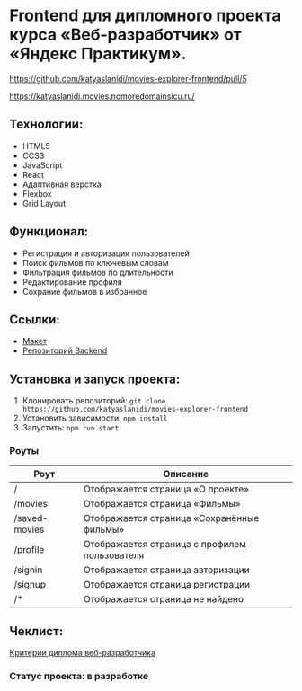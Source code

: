 # Frontend для дипломного проекта курса «Веб-разработчик» от «Яндекс Практикум».

https://github.com/katyaslanidi/movies-explorer-frontend/pull/5

https://katyaslanidi.movies.nomoredomainsicu.ru/

## Технологии:
* HTML5
* CCS3
* JavaScript
* React
* Адаптивная верстка
* Flexbox
* Grid Layout

## Функционал:
* Регистрация и авторизация пользователей
* Поиск фильмов по ключевым словам
* Фильтрация фильмов по длительности
* Редактирование профиля
* Сохрание фильмов в избранное

## Ссылки:
* [Макет](https://www.figma.com/file/dC6grKCZXgpjAuFG23CKWt/dark-3?type=design&node-id=891%3A3857&mode=design&t=XEKoKGH9zVYprwrK-1)
* [Репозиторий Backend](https://github.com/katyaslanidi/movies-explorer-api)

## Установка и запуск проекта:
1. Клонировать репозиторий: `git clone https://github.com/katyaslanidi/movies-explorer-frontend`
2. Установить зависимости: `npm install`
3. Запустить: `npm run start`

### Роуты

| Роут         | Описание                                     |
|--------------|----------------------------------------------|
|/             |Отображается страница «О проекте»             |
|/movies       |Отображается страница «Фильмы»                |
|/saved-movies |Отображается страница «Сохранённые фильмы»    |
|/profile      |Отображается страница с профилем пользователя |
|/signin       |Отображается страница авторизации             |
|/signup       |Отображается страница регистрации             |
|/*            |Отображается страница не найдено              |

## Чеклист:
[Критерии диплома веб-разработчика](https://code.s3.yandex.net/web-developer/static/new-program/web-diploma-criteria-2.0/index.html#backend)

### Статус проекта: в разработке